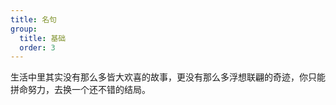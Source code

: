 ```yaml
---
title: 名句
group:
  title: 基础
  order: 3
---
```


生活中里其实没有那么多皆大欢喜的故事，更没有那么多浮想联翩的奇迹，你只能拼命努力，去换一个还不错的结局。